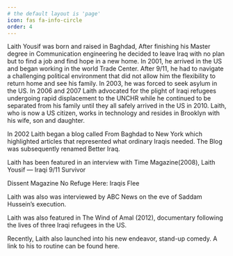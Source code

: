 ```yaml
---
# the default layout is 'page'
icon: fas fa-info-circle
order: 4
---
```


Laith Yousif was born and raised in Baghdad, After finishing his Master degree in Communication engineering he decided to leave Iraq with no plan but to find a job and find hope in a new home. In 2001, he arrived in the US and began working in the world Trade Center. After 9/11, he had to navigate a challenging political environment that did not allow him the flexibility to return home and see his family. In 2003, he was forced to seek asylum in the US. In 2006 and 2007 Laith advocated for the plight of Iraqi refugees undergoing rapid displacement to the UNCHR while he continued to be separated from his family until they all safely arrived in the US in 2010. Laith, who is now a US citizen, works in technology and resides in Brooklyn with his wife, son and daughter.

In 2002 Laith began a blog called From Baghdad to New York which highlighted articles that represented what ordinary Iraqis needed. The Blog was subsequently renamed Better Iraq.

Laith has been featured in an interview with Time Magazine(2008), Laith Yousif — Iraqi 9/11 Survivor

Dissent Magazine No Refuge Here: Iraqis Flee

Laith was also was interviewed by ABC News on the eve of Saddam Hussein’s execution.

Laith was also featured in The Wind of Amal (2012), documentary following the lives of three Iraqi refugees in the US.

Recently, Laith also launched into his new endeavor, stand-up comedy. A link to his to routine can be found here.

